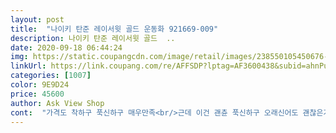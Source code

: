 ```yaml
---
layout: post 
title:  "나이키 탄준 레이서윗 골드 운동화 921669-009" 
description: 나이키 탄준 레이서윗 골드  ..
date: 2020-09-18 06:44:24 
img: https://static.coupangcdn.com/image/retail/images/238550105450676-c32f6c92-dd7d-41d5-a482-4a03f9c5ac42.png 
linkUrl: https://link.coupang.com/re/AFFSDP?lptag=AF3600438&subid=ahnPublicAsk&pageKey=1821330323&itemId=3099232440&vendorItemId=71087023864&traceid=V0-113-7ccc49b9e8cb149a 
categories: [1007] 
color: 9E9D24 
price: 45600 
author: Ask View Shop 
cont:  "가격도 착하구 푹신하구 매우만족<br/>근데 이건 괜츈 푹신하구 오래신어도 괜찮은거같음<br/>나이키는 항상 275를 신으면 딱 좋았는데 이건 좀 작았어요.<br/> 반품하고 280주문 다시 했는데 너무 편하고 좋습니다.<br/> 평소보다 한 단계 큰 걸로 주문하시는게 좋을 것 같아요<br/>디자인도 마음에 들고 너무 편합니다^^<br/>발볼이 넓으신 분들은 한치수 크게 사시는것도 나쁘지 않을듯요.<br/><br/>싸이즈도 정싸이즈고 오래신으면 다리아픈신발들있자나요!<br/>추천합니다<br/>" 
---
```

